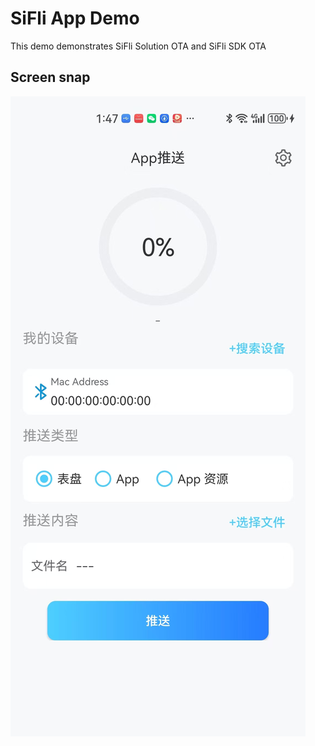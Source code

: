 # SiFli App Demo

This demo demonstrates SiFli Solution OTA and SiFli SDK OTA
## Screen snap
![截图3](screens/screen3.jpg)  
 

